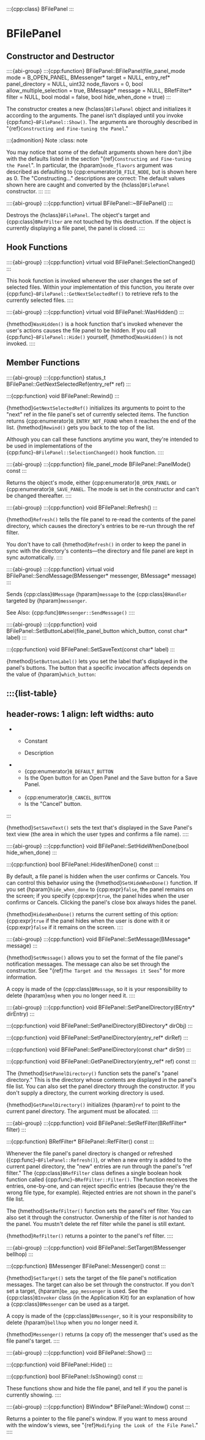 :::{cpp:class} BFilePanel
:::

# BFilePanel

## Constructor and Destructor

::::{abi-group}
:::{cpp:function} BFilePanel::BFilePanel(file_panel_mode mode = B_OPEN_PANEL, BMessenger* target = NULL, entry_ref* panel_directory = NULL, uint32 node_flavors = 0, bool allow_multiple_selection = true, BMessage* message = NULL, BRefFilter* filter = NULL, bool modal = false, bool hide_when_done = true)
:::

The constructor creates a new {hclass}`BFilePanel` object and initializes
it according to the arguments. The panel isn't displayed until you invoke
{cpp:func}`~BFilePanel::Show()`. The arguments are thoroughly described in
"{ref}`Constructing and Fine-tuning the Panel`."

:::{admonition} Note
:class: note






You may notice that some of the default arguments shown here don't jibe
with the defaults listed in the section "{ref}`Constructing and Fine-tuning
the Panel`". In particular, the {hparam}`node_flavors` argument was
described as defaulting to {cpp:enumerator}`B_FILE_NODE`, but is shown here
as 0. The "Constructing…" descriptions are correct: The default values
shown here are caught and converted by the {hclass}`BFilePanel`
constructor.
:::
::::

::::{abi-group}
:::{cpp:function} virtual BFilePanel::~BFilePanel()
:::

Destroys the {hclass}`BFilePanel`. The object's target and
{cpp:class}`BRefFilter` are not touched by this destruction. If the object
is currently displaying a file panel, the panel is closed.
::::

## Hook Functions

::::{abi-group}
:::{cpp:function} virtual void BFilePanel::SelectionChanged()
:::

This hook function is invoked whenever the user changes the set of selected
files. Within your implementation of this function, you iterate over
{cpp:func}`~BFilePanel::GetNextSelectedRef()` to retrieve refs to the
currently selected files.
::::

::::{abi-group}
:::{cpp:function} virtual void BFilePanel::WasHidden()
:::

{hmethod}`WasHidden()` is a hook function that's invoked whenever the
user's actions causes the file panel to be hidden. If you call
{cpp:func}`~BFilePanel::Hide()` yourself, {hmethod}`WasHidden()` is not
invoked.
::::

## Member Functions

::::{abi-group}
:::{cpp:function} status_t BFilePanel::GetNextSelectedRef(entry_ref* ref)
:::

:::{cpp:function} void BFilePanel::Rewind()
:::

{hmethod}`GetNextSelectedRef()` initializes its arguments to point to the
"next" ref in the file panel's set of currently selected items. The
function returns {cpp:enumerator}`B_ENTRY_NOT_FOUND` when it reaches the
end of the list. {hmethod}`Rewind()` gets you back to the top of the list.

Although you can call these functions anytime you want, they're intended to
be used in implementations of the
{cpp:func}`~BFilePanel::SelectionChanged()` hook function.
::::

::::{abi-group}
:::{cpp:function} file_panel_mode BFilePanel::PanelMode() const
:::

Returns the object's mode, either {cpp:enumerator}`B_OPEN_PANEL` or
{cpp:enumerator}`B_SAVE_PANEL`. The mode is set in the constructor and
can't be changed thereafter.
::::

::::{abi-group}
:::{cpp:function} void BFilePanel::Refresh()
:::

{hmethod}`Refresh()` tells the file panel to re-read the contents of the
panel directory, which causes the directory's entries to be re-run through
the ref filter.

You don't have to call {hmethod}`Refresh()` in order to keep the panel in
sync with the directory's contents—the directory and file panel are kept in
sync automatically.
::::

::::{abi-group}
:::{cpp:function} virtual void BFilePanel::SendMessage(BMessenger* messenger, BMessage* message)
:::

Sends {cpp:class}`BMessage` {hparam}`message` to the {cpp:class}`BHandler`
targeted by {hparam}`messenger`.

See Also: {cpp:func}`BMessenger::SendMessage()`
::::

::::{abi-group}
:::{cpp:function} void BFilePanel::SetButtonLabel(file_panel_button which_button, const char* label)
:::

:::{cpp:function} void BFilePanel::SetSaveText(const char* label)
:::

{hmethod}`SetButtonLabel()` lets you set the label that's displayed in the
panel's buttons. The button that a specific invocation affects depends on
the value of {hparam}`which_button`:

:::{list-table}
---
header-rows: 1
align: left
widths: auto
---
-
	- Constant

	- Description

-
	- {cpp:enumerator}`B_DEFAULT_BUTTON`
	- Is the Open button for an Open Panel and the Save button for a Save Panel.
-
	- {cpp:enumerator}`B_CANCEL_BUTTON`
	- Is the "Cancel" button.

:::

{hmethod}`SetSaveText()` sets the text that's displayed in the Save Panel's
text view (the area in which the user types and confirms a file name).
::::

::::{abi-group}
:::{cpp:function} void BFilePanel::SetHideWhenDone(bool hide_when_done)
:::

:::{cpp:function} bool BFilePanel::HidesWhenDone() const
:::

By default, a file panel is hidden when the user confirms or Cancels. You
can control this behavior using the {hmethod}`SetHideWhenDone()` function.
If you set {hparam}`hide_when_done` to {cpp:expr}`false`, the panel remains
on the screen; if you specify {cpp:expr}`true`, the panel hides when the
user confirms or Cancels. Clicking the panel's close box always hides the
panel.

{hmethod}`HidesWhenDone()` returns the current setting of this option:
{cpp:expr}`true` if the panel hides when the user is done with it or
{cpp:expr}`false` if it remains on the screen.
::::

::::{abi-group}
:::{cpp:function} void BFilePanel::SetMessage(BMessage* message)
:::

{hmethod}`SetMessage()` allows you to set the format of the file panel's
notification messages. The message can also be set through the constructor.
See "{ref}`The Target and the Messages it Sees`" for more information.

A copy is made of the {cpp:class}`BMessage`, so it is your responsibility
to delete {hparam}`msg` when you no longer need it.
::::

::::{abi-group}
:::{cpp:function} void BFilePanel::SetPanelDirectory(BEntry* dirEntry)
:::

:::{cpp:function} void BFilePanel::SetPanelDirectory(BDirectory* dirObj)
:::

:::{cpp:function} void BFilePanel::SetPanelDirectory(entry_ref* dirRef)
:::

:::{cpp:function} void BFilePanel::SetPanelDirectory(const char* dirStr)
:::

:::{cpp:function} void BFilePanel::GetPanelDirectory(entry_ref* ref) const
:::

The {hmethod}`SetPanelDirectory()` function sets the panel's "panel
directory." This is the directory whose contents are displayed in the
panel's file list. You can also set the panel directory through the
constructor. If you don't supply a directory, the current working directory
is used.

{hmethod}`GetPanelDirectory()` initializes {hparam}`ref` to point to the
current panel directory. The argument must be allocated.
::::

::::{abi-group}
:::{cpp:function} void BFilePanel::SetRefFilter(BRefFilter* filter)
:::

:::{cpp:function} BRefFilter* BFilePanel::RefFilter() const
:::

Whenever the file panel's panel directory is changed or refreshed
({cpp:func}`~BFilePanel::Refresh()`), or when a new entry is added to the
current panel directory, the "new" entries are run through the panel's "ref
filter." The {cpp:class}`BRefFilter` class defines a single boolean hook
function called {cpp:func}`~BRefFilter::Filter()`. The function receives
the entries, one-by-one, and can reject specific entries (because they're
the wrong file type, for example). Rejected entries are not shown in the
panel's file list.

The {hmethod}`SetRefFilter()` function sets the panel's ref filter. You can
also set it through the constructor. Ownership of the filter is _not_
handed to the panel. You mustn't delete the ref filter while the panel is
still extant.

{hmethod}`RefFilter()` returns a pointer to the panel's ref filter.
::::

::::{abi-group}
:::{cpp:function} void BFilePanel::SetTarget(BMessenger bellhop)
:::

:::{cpp:function} BMessenger BFilePanel::Messenger() const
:::

{hmethod}`SetTarget()` sets the target of the file panel's notification
messages. The target can also be set through the constructor. If you don't
set a target, {hparam}`be_app_messenger` is used. See the
{cpp:class}`BInvoker` class (in the Application Kit) for an explanation of
how a {cpp:class}`BMessenger` can be used as a target.

A copy is made of the {cpp:class}`BMessenger`, so it is your responsibility
to delete {hparam}`bellhop` when you no longer need it.

{hmethod}`Messenger()` returns (a copy of) the messenger that's used as the
file panel's target.
::::

::::{abi-group}
:::{cpp:function} void BFilePanel::Show()
:::

:::{cpp:function} void BFilePanel::Hide()
:::

:::{cpp:function} bool BFilePanel::IsShowing() const
:::

These functions show and hide the file panel, and tell if you the panel is
currently showing.
::::

::::{abi-group}
:::{cpp:function} BWindow* BFilePanel::Window() const
:::

Returns a pointer to the file panel's window. If you want to mess around
with the window's views, see "{ref}`Modifying the Look of the File Panel`."
::::
